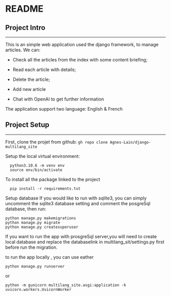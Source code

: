 # README

## Project Intro ##
--------------------------------------------------------------------------------------------
This is an simple web application used the django framework, to manage articles. 
We can: 
* Check all the articles from the index with some content briefing;
* Read each article with details;
* Delete the article;
* Add new article

* Chat with OpenAI to get further information

The application support two language: English & French

## Project Setup ##
--------------------------------------------------------------------------------------------
First, clone the projet from github:
```gh repo clone Agnes-Lain/django-multilang_site```

Setup the local virtual environment:
```
  python3.10.6 -m venv env
  source env/bin/activate
```

To install all the package linked to the project
```
  pip install -r requirements.txt
```
Setup database
If you would like to run with sqlite3, you can simply uncomment the sqlite3 database setting and comment the posgreSql database, then run:
```
python manage.py makemigrations
python manage.py migrate
python manage.py createsuperuser
```
If you want to run the app with prosgreSql server,you will need to create local database and replace the databaselink in multilang_sit/settings.py first before run the migration.

to run the app locally , you can use eather
```
python manage.py runserver
```
or

```
python -m gunicorn multilang_site.asgi:application -k uvicorn.workers.UvicornWorker
```

